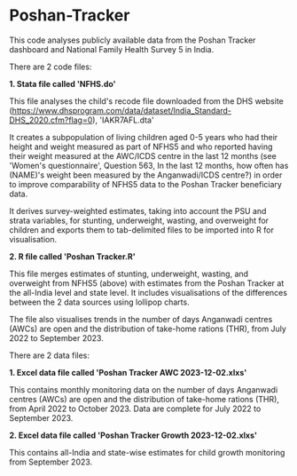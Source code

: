 # Poshan-Tracker
This code analyses publicly available data from the Poshan Tracker dashboard and National Family Health Survey 5 in India.

There are 2 code files:

**1.	Stata file called 'NFHS.do'**

This file analyses the child's recode file downloaded from the DHS website (https://www.dhsprogram.com/data/dataset/India_Standard-DHS_2020.cfm?flag=0), 'IAKR7AFL.dta'
   
It creates a subpopulation of living children aged 0-5 years who had their height and weight measured as part of NFHS5 and who reported having their weight measured at the AWC/ICDS centre in the last 12 months (see 'Women's questionnaire', Question 563, In the last 12 months, how often has (NAME)'s weight been measured by the Anganwadi/ICDS centre?) in order to improve comparability of NFHS5 data to the Poshan Tracker beneficiary data.
   
It derives survey-weighted estimates, taking into account the PSU and strata variables, for stunting, underweight, wasting, and overweight for children and exports them to tab-delimited files to be imported into R for visualisation.

**2.	R file called 'Poshan Tracker.R'**
   
This file merges estimates of stunting, underweight, wasting, and overweight from NFHS5 (above) with estimates from the Poshan Tracker at the all-India level and state level. It includes visualisations of the differences between the 2 data sources using lollipop charts.
   
The file also visualises trends in the number of days Anganwadi centres (AWCs) are open and the distribution of take-home rations (THR), from July 2022 to September 2023.


There are 2 data files:

**1. Excel data file called 'Poshan Tracker AWC 2023-12-02.xlxs'**

This contains monthly monitoring data on the number of days Anganwadi centres (AWCs) are open and the distribution of take-home rations (THR), from April 2022 to October 2023. Data are complete for July 2022 to September 2023.
   
**2. Excel data file called 'Poshan Tracker Growth 2023-12-02.xlxs'**

This contains all-India and state-wise estimates for child growth monitoring from September 2023.
